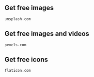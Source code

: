 ## Get free images

```
unsplash.com
```

## Get free images and videos

```
pexels.com
```

## Get free icons

```
flaticon.com
```
